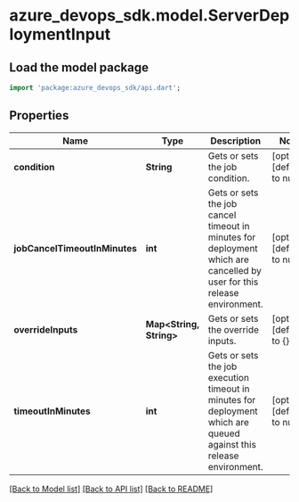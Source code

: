 # azure_devops_sdk.model.ServerDeploymentInput

## Load the model package
```dart
import 'package:azure_devops_sdk/api.dart';
```

## Properties
Name | Type | Description | Notes
------------ | ------------- | ------------- | -------------
**condition** | **String** | Gets or sets the job condition. | [optional] [default to null]
**jobCancelTimeoutInMinutes** | **int** | Gets or sets the job cancel timeout in minutes for deployment which are cancelled by user for this release environment. | [optional] [default to null]
**overrideInputs** | **Map&lt;String, String&gt;** | Gets or sets the override inputs. | [optional] [default to {}]
**timeoutInMinutes** | **int** | Gets or sets the job execution timeout in minutes for deployment which are queued against this release environment. | [optional] [default to null]

[[Back to Model list]](../README.md#documentation-for-models) [[Back to API list]](../README.md#documentation-for-api-endpoints) [[Back to README]](../README.md)


